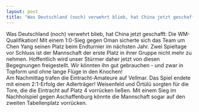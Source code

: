 ```yaml
---
layout: post
title: "Was Deutschland (noch) verwehrt blieb, hat China jetzt geschafft: Die WM-Qualifikation!"
---
```


Was Deutschland (noch) verwehrt blieb, hat China jetzt geschafft: Die WM-Qualifikation! Mit einem 1:0-Sieg gegen Oman sicherte sich das Team um Chen Yang seinen Platz beim Endturnier im nächsten Jahr. Zwei Spieltage vor Schluss ist der Mannschaft der erste Platz in ihrer Gruppe nicht mehr zu nehmen. Hoffentlich wird unser Stürmer daher jetzt von diesen Begegnungen freigestellt. Wir könnten ihn gut gebrauchen - und zwar in Topform und ohne lange Flüge in den Knochen!  
Am Nachmittag trafen die Eintracht-Amateure auf Vellmar. Das Spiel endete mit einem 2:1-Erfolg der Adlerträger! Weisenfeld und Örtülü sorgten für die Tore, die die Eintracht auf Platz 4 vorrücken ließen. Mit einem Sieg im Nachholspiel gegen Aschaffenburg könnte die Mannschaft sogar auf den zweiten Tabellenplatz vorrücken.
